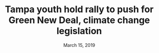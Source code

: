 ---
publication: WTSP
title: Tampa youth hold rally to push for Green New Deal, climate change legislation
description: '"They are striking because they believe the climate crisis should be declared a national emergency since time is running out," a press release from student organizer Anika Nayak stated.'
date: March 15, 2019
link: https://www.wtsp.com/article/news/tampa-youth-hold-rally-to-push-for-green-new-deal-climate-change-legislation/67-ae37afff-e0bc-4123-a760-dbd0d4f381da
---